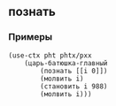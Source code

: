 ## познать

### Примеры

```pht
(use-ctx pht phtx/pxx
    (царь-батюшка-главный
        (познать [[i 0]])
        (молвить i)
        (становить i 988)
        (молвить i)))
```